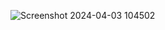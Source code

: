 ![Screenshot 2024-04-03 104502](https://github.com/Anuradha-A-H/Attitude-Collection/assets/119663653/494193b7-e2c2-4ef8-b574-b82241aff6e1)
